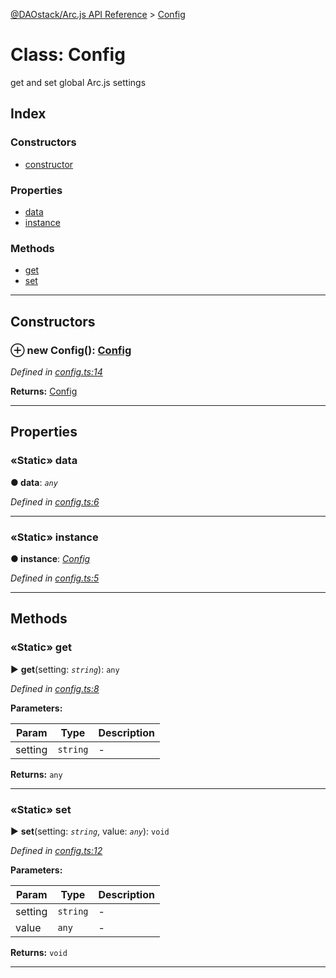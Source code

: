 [@DAOstack/Arc.js API Reference](../README.md) > [Config](../classes/config.md)



# Class: Config


get and set global Arc.js settings

## Index

### Constructors

* [constructor](config.md#constructor)


### Properties

* [data](config.md#data)
* [instance](config.md#instance)


### Methods

* [get](config.md#get)
* [set](config.md#set)



---
## Constructors
<a id="constructor"></a>


### ⊕ **new Config**(): [Config](config.md)


*Defined in [config.ts:14](https://github.com/daostack/arc.js/blob/6909d59/lib/config.ts#L14)*





**Returns:** [Config](config.md)

---


## Properties
<a id="data"></a>

### «Static» data

**●  data**:  *`any`* 

*Defined in [config.ts:6](https://github.com/daostack/arc.js/blob/6909d59/lib/config.ts#L6)*





___

<a id="instance"></a>

### «Static» instance

**●  instance**:  *[Config](config.md)* 

*Defined in [config.ts:5](https://github.com/daostack/arc.js/blob/6909d59/lib/config.ts#L5)*





___


## Methods
<a id="get"></a>

### «Static» get

► **get**(setting: *`string`*): `any`



*Defined in [config.ts:8](https://github.com/daostack/arc.js/blob/6909d59/lib/config.ts#L8)*



**Parameters:**

| Param | Type | Description |
| ------ | ------ | ------ |
| setting | `string`   |  - |





**Returns:** `any`





___

<a id="set"></a>

### «Static» set

► **set**(setting: *`string`*, value: *`any`*): `void`



*Defined in [config.ts:12](https://github.com/daostack/arc.js/blob/6909d59/lib/config.ts#L12)*



**Parameters:**

| Param | Type | Description |
| ------ | ------ | ------ |
| setting | `string`   |  - |
| value | `any`   |  - |





**Returns:** `void`





___


